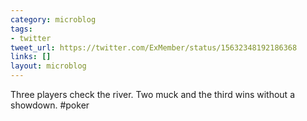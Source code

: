 ```yaml
---
category: microblog
tags:
- twitter
tweet_url: https://twitter.com/ExMember/status/15632348192186368
links: []
layout: microblog
---
```

Three players check the river. Two muck and the third wins without a showdown. #poker
